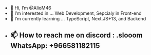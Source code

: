 - 👋 Hi, I’m @AlioM46
- 👀 I’m interested in ... Web Development, Sepcialy in Front-end 
- 🌱 I’m currently learning ... TypeScript, Next.JS+13, and Backend
- 📫 How to reach me
  on discord : .slooom
  WhatsApp: +966581182115
  -

